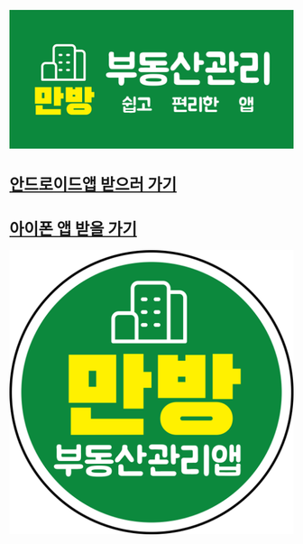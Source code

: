 
![Image](https://raw.githubusercontent.com/thewavelet/manybang/master/ganpan-square_1024x500.png)



# [안드로이드앱 받으러 가기](https://play.google.com/store/apps/details?id=com.manybang)


# [아이폰 앱 받을 가기](https://apps.apple.com/us/app/만방/id1502960548)



![Image](https://raw.githubusercontent.com/thewavelet/manybang/master/manbang_app_splash.png)
